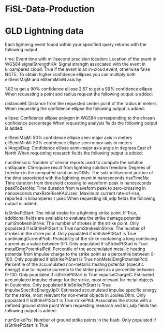# FiSL-Data-Production


# GLD Lightning data

Each lightning event found within your specified query returns with the following output:

time: Event time with millisecond precision
location: Location of the event in WGS84
signalStrengthKA: Signal strength associated with the event in kiloamperes
cloud: True if the event is an in-cloud event, otherwise false
NOTE: To obtain higher confidence ellipses you can multiply both ellSemiMajM and ellSemiMinM axis by:

1.82 to get a 90% confidence ellipse
2.57 to get a 99% confidence ellipse
When requesting a point and radius request the following output is added:

distanceM: Distance from the requested center point of the radius in meters
When requesting the confidence ellipse the following output is added:

ellipse: Confidence ellipse polygon in WGS84 corresponding to the chosen confidence percentage
When requesting analysis fields the following output is added:

ellSemiMajM: 50% confidence ellipse semi major axis in meters
ellSemiMinM: 50% confidence ellipse semi minor axis in meters
ellAngleDeg: Confidence ellipse semi-major axis angle in degrees East of North
When requesting research fields the following output is added:

numSensors: Number of sensor reports used to compute the solution
chiSquare: Chi-square result from lightning solution
freedom: Degrees of freedom in the computed solution
nsOfMs: The sub-millisecond portion of the time associated with the lightning event in nanoseconds
riseTimeNs: Time duration from threshold crossing to waveform peak in nanoseconds
peakToZeroNs: Time duration from waveform peak to zero-crossing in nanoseconds
maxRateRiseKApUsec: Maximum current rate-of-rise, reported in kiloamperes / µsec
When requesting ldi_sdp fields the following output is added:

isStrikePtStart: The initial stroke for a lightning strike point. If True, additional fields are available to evaluate the strike damage potential
numStrokesInStrike: The number of strokes in the strike point. Only populated if isStrikePtStart is True
numStrokesInStrike: The number of strokes in the strike point. Only populated if isStrikePtStart is True
continuingCurrentProb: Probability of the strike containing a long continuing current as a value between 0-1. Only populated if isStrikePtStart is True
metalDmgPotentialPctl: Percentile of the accumulated metallic heating potential from impulse charge to the strike point as a percentile between 0-100. Only populated if isStrikePtStart is True
nonMetalDmgPotentialPctl: Percentile of the accumulated non-metallic heating potential (specific energy) due to impulse currents to the strike point as a percentile between 0-100. Only populated if isStrikePtStart is True
impulseChargeC: Estimated accumulated impulse charge for the strike, most relevant for metal objects in Coulombs. Only populated if isStrikePtStart is True
impulseSpecificEnergyJpO: Estimated accumulated impulse specific energy for the strike, most relevant for non-metal objects in Joules/Ohm. Only populated if isStrikePtStart is True
strikePtId: Associates the stroke with a defined ground strike point
When requesting research and ldi_sdp fields the following output is added:

numStrikePts: Number of ground strike points in the flash. Only populated if isStrikePtStart is True
